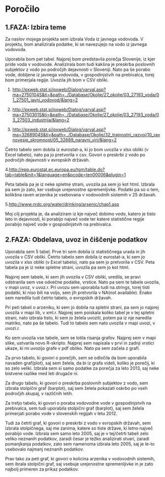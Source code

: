 # Poročilo
## 1.FAZA: Izbira teme

Za naslov mojega projekta sem izbrala Voda iz javnega vodovoda.
V projektu, bom analizirala podatke, ki se navezujejo na vodo iz javnega vodovoda. 

Uporabila bom pet tabel. 
Najprej bom predstavila porečja Slovenije, iz kjer pride voda v vodovode. Analizirala bom tudi kakšna je preskrba poslovnih subjektov z vodo po področjih dejavnosti v Sloveniji. Nato pa še porabo vode, dobljene iz javnega vodovoda, v gospodinjstvih na prebivalca, torej bom primerjala regije. Uvozila jih bom v CSV obliki.

1. http://pxweb.stat.si/pxweb/Dialog/varval.asp?ma=2750104S&ti=&path=../Database/Okolje/27_okolje/03_27193_voda/01_27501_javni_vodovod/&lang=2

2. http://pxweb.stat.si/pxweb/Dialog/varval.asp?ma=2750301S&ti=&path=../Database/Okolje/27_okolje/03_27193_voda/03_27503_industrija/&lang=2

3. http://pxweb.stat.si/pxweb/Dialog/varval.asp?ma=3268904S&ti=&path=../Database/Okolje/32_trajnostni_razvoj/10_ravnovesje_skromnost/05_32689_naravni_viri/&lang=2

Četrto tabelo sem dobila iz eurostat-a, ki jo bom uvozila v xlsx obliki (v Excel tabelo), nato pa jo pretvorila v csv. Govori o preskrbi z vodo po področjih dejavnosti v evropskih državah.

4.http://epp.eurostat.ec.europa.eu/tgm/table.do?tab=table&init=1&language=en&pcode=ten00006&plugin=1

Peta tabela pa je iz neke spletne strani, uvozila pa sem jo kot html. Izbrala pa sem jo zato, ker vsebuje urejenostne spremenljivke. Podatki pa so o tem, kolikšna raven arzenika je vsebovana v vodovodnih sistemih v 25 državah.

5.http://www.nrdc.org/water/drinking/arsenic/chap1.asp

Moj cilj projekta je, da analiziram iz kje največ dobimo vodo, katero je tisto leto in  dejavnosti, ki porabijo največ vode ter katere statistične regije porabijo največ vode v gospodinjstvih na prebivalca. 

## 2.FAZA: Obdelava, uvoz in čiščenje podatkov

Uporabila sem 5 tabel.
Prve tri sem dobila iz statističnega urada in jih uvozila v CSV obliki.
Četrto tabelo sem dobila iz eurostat-a, ki sem jo uvozila v xlsx obliki (v Excel tabelo), nato pa sem jo pretvorila v CSV. Peta tabela pa je iz neke spletne strani, uvozila pa sem jo kot html.

Najprej sem tabele, ki sem jih uvozila v CSV obliki, uredila, se pravi odstranila sem vse odvečne podatke, vrstice. Nato pa sem te tabele uvozila, v mapi uvoz, v uvoz.r. Pri uvozu sem uporabila tudi na.strings, torej tisti podatki, ki niso bili na voljo, sem jih pretvorila v NA(not available). Enako sem naredila tudi četrto tabelo, o evropskih državah.

Pri peti tabeli o arzeniku, ki sem jo dobila na spletni strani, pa sem jo najprej uvozila v mapi lib, v xml.r. Najprej sem poiskala koliko tabel je v tej spletni strani, nato izbrala tisto, ki sem jo želela uvoziti, potem pa iz nje naredila matriko, nato pa še tabelo. Tudi to tabelo sem nato uvozila v mapi uvozi, v uvozi.r.

Ko sem uvozila vse tabele, sem se lotila risanja grafov. Najprej sem v mapi slike, ustvarila novo R-skripto. Najprej sem napisala v prvi in zadnji vrstici ukaze, ki mi uvozijo grafe v pdf obliko. Nato pa sem začela z grafi. 

Za prvo tabelo, ki govori o porečjih, sem se odločila da bom uporabila navaden graf(plot), saj sem želela, da bi iz grafa videli, koliko je porečij, ki so zelo veliki. Izbrala sem si samo podatke za porečja za leto 2013, saj neke bistvene razlike med leti drugače ni. 

Za drugo tabelo, ki govori o preskrba poslovnih subjektov z vodo, sem izbrala stolpični graf (barplot), saj sem želela pokazati oskrbo po vseh področjih skupaj, v različnih letih. 

Za tretjo tabelo, ki govori o poraba vodovodne vode v gospodinjstvih na prebivalca, sem tudi uporabila stolpični graf (barplot), saj sem želela primerjati porabo vode v slovenskih regijah v letu 2012. 

Tudi za četrti graf, ki govori o preskrbi z vodo v evropskih državah, sem izbrala stolpičnega, saj me zanima, katere so tiste države, ki letno največ porabijo vode. Izbrala sem samo leto 2005, saj je v tej/četrti tabeli zelo veliko neznanih podatkov, zaradi česar je težko analizirati stvari, zaradi pomanjkanja podatkov, zato sem namenoma izbrala leto 2005, saj je le-to vsebovalo najmanj neznanih podatkov.

Prav tako za peti graf, ki govori o kolicina arzenika v vodovodnih sistemih, sem ibrala stolpični graf, saj vsebuje urejenostne spremenljivke in je zato najbolj primeren za prikaz podatkov.
